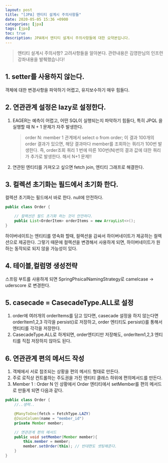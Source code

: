 ```yaml
---
layout: post
title: "[JPA] 엔티티 설계시 주의사항들"
date: 2020-05-05 15:36 +0900
categories: [jpa]
tags: [jpa]
toc: true 
description: JPA에서 엔티티 설계시 주의사항들에 대한 요약본입니다.
---
```


> 엔티티 설계시 주의사항? 고려사항들을 알아본다. 관련내용은 김영한님의 인프런 강좌내용을 발췌했습니다!

## 1. setter를 사용하지 않는다.

객체에 대한 변경사항을 파악하기 어렵고, 유지보수하기 매우 힘들다.

## 2. 연관관계 설정은 lazy로 설정한다.

1.  EAGER는 예측이 어렵고, 어떤 SQL이 실행되는지 파악하기 힘들다, 특히 JPQL 을 실행할 때 N + 1 문제가 자주 발생한다.

    > order N: member 1 관계에서
    > select o from order; 이 결과 100개의 order 결과가 있으면, 해당 결과마다 member를 조회하는 쿼리가 100번 발생한다. 즉, order조회 쿼리 1 번에 따른 100번(N)번의 결과 값에 대한 쿼리가 추가로 발생한다. 해서 N+1 문제!!

2.  연관된 엔티티를 가져오고 싶으면 fetch join, 엔티티 그래프로 해결한다.

## 3. 컬렉션 초기화는 필드에서 초기화 한다.

컬렉션 초기화는 필드에서 바로 한다. null에 안전하다.

```java
public class Order {

    // 컬렉션은 필드 초기화 하는 것이 안전하다.
    public List<OrderItem> orderItems = new ArrayList<>();
}
```

하이버네이트는 엔티티를 영속화 할때, 컬렉션을 감싸서 하이버네이트가 제공하는 컬렉션으로 제공한다. 그렇기 때문에 컬렉션을 변경해서 사용하게 되면, 하이버네이트가 원하는 동작되로 되지 않을 가능성이 있다.

## 4. 테이블,컬럼명 생성전략

스프링 부트를 사용하게 되면 SpringPhsicalNamingStrategy로 camelcase -> uderscore 로 변경한다.

## 5. casecade = CasecadeType.ALL로 설정

1.  order에 여러개의 orderItems를 담고 있다면, casecade 설정을 하지 않는다면 orderItem1,2,3 각각을 persist()로 저장하고, order 엔티티도 persist()를 통해서 엔티티를 각각을 저장한다.
2.  CasecadeType.ALL로 하게되면, order엔티티만 저장해도, orderItem1,2,3 엔티티를 직접 저장하지 않아도 된다.

## 6. 연관관계 편의 메서드 작성

1.  객체에서 서로 참조되는 상황을 편의 메서드 형태로 만든다.
2.  주로 로직상 컨트롤하는 주도권을 가진 엔티티 클래스 하위에 편의메서드를 만든다.
3.  Member 1 : Order N 인 상황에서 Order 엔티티에서 setMember를 편의 메서드로 만들게 되면 다음과 같다.

```java
public class Order {
    //..생략..

    @ManyToOne(fetch = FetchType.LAZY)
    @JoinColumn(name = "member_id")
    private Member member;

    // 연관관계 편의 메서드
    public void setMember(Member member){
        this.member = member;
        member.setOrder(this); // 반대편도 셋팅해준다.
    }
}
```
